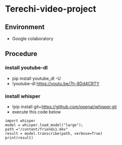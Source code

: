 # Terechi-video-project

## Environment
- Google colaboratory
## Procedure
### install youtube-dl
- pip install youtube_dl -U
- !youtube-dl https://youtu.be/7h-8Dd4CRTY
### install whisper
- !pip install git+https://github.com/openai/whisper.git
- execute this code below

```
import whisper
model = whisper.load_model("large");
path ="/content/friends1.mkv"
result = model.transcribe(path, verbose=True)
print(result)
```
